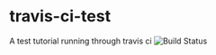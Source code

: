 travis-ci-test
==============
A test tutorial running through travis ci
![Build Status](https://travis-ci.org/rknell/travis-ci-test.png)
